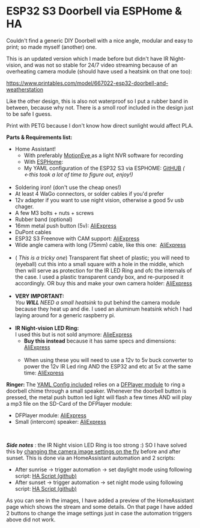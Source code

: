 <h1>ESP32 S3 Doorbell via ESPHome & HA</h1>
<p>Couldn't find a generic DIY Doorbell with a nice angle, modular and easy to print; so made myself (another) one.&nbsp;</p>
<p>This is an updated version which I made before but didn't have IR Night-vision, and was not so stable for 24/7 video streaming because of an overheating camera module (should have used a heatsink on that one too):</p>
<p>
  <a href="https://www.printables.com/model/667022-esp32-doorbell-and-weatherstation" target="_blank" rel="ugc">https://www.printables.com/model/667022-esp32-doorbell-and-weatherstation</a>&nbsp;
</p>
<p>Like the other design, this is also not waterproof so I put a rubber band in between, because why not. There is a smoll roof included in the design just to be safe I guess.</p>
<p>Print with PETG because I don't know how direct sunlight would affect PLA.</p>
<p>
  <strong>Parts &amp; Requirements list:</strong>
</p>
<ul>
  <li>Home Assistant! <ul>
      <li>With preferably <a href="https://www.home-assistant.io/integrations/motioneye/" target="_blank" rel="ugc">MotionEye </a>as a light NVR software for recording </li>
      <li>With <a href="https://esphome.io/guides/getting_started_hassio.html" target="_blank" rel="ugc">ESPHome</a>: </li>
      <li>My YAML configuration of the ESP32 S3 via ESPHOME: <a href="https://github.com/idkjustgoogleit/esp32/blob/main/esp32-s3-doorbell/esp32-s3-doorbell_config" target="_blank" rel="ugc">GitHUB</a>
        <i>( ←this took a lot of time to figure out, enjoy!)</i>
        <br>&nbsp;
      </li>
    </ul>
  </li>
  <li>Soldering iron! (don't use the cheap ones!)</li>
  <li>At least 4 WaGo connectors, or solder cables if you'd prefer</li>
  <li>12v adapter if you want to use night vision, otherwise a good 5v usb chager.</li>
  <li>A few M3 bolts + nuts + screws</li>
  <li>Rubber band (optional)</li>
  <li>16mm metal push button (5v): <a href="https://nl.aliexpress.com/item/4001291695467.html?spm=a2g0o.productlist.main.1.55297f48RBUMdI&amp;algo_pvid=b3fecfd3-cb41-47ac-87cd-85168fa3d798&amp;algo_exp_id=b3fecfd3-cb41-47ac-87cd-85168fa3d798-0&amp;pdp_npi=4%40dis%21EUR%211.14%210.87%21%21%211.21%21%21%40210384b917015207404887289e264c%2110000015640393882%21sea%21NL%21140017539%21&amp;curPageLogUid=kgxzT3EIlgoI" target="_blank" rel="ugc">AliExpress</a>
  </li>
  <li>DuPont cables</li>
  <li>ESP32 S3 Freenove with CAM support: <a href="https://nl.aliexpress.com/item/1005004339923548.html?spm=a2g0o.home.0.0.682e44f506YOyw&amp;mp=1&amp;gatewayAdapt=glo2nld" target="_blank" rel="ugc">AliExpress</a>
  </li>
  <li>Wide angle camera with long (75mm) cable, like this one:&nbsp; <a href="https://nl.aliexpress.com/item/1005002947160929.html?spm=a2g0o.order_list.order_list_main.30.23b279d22UzMsf&amp;gatewayAdapt=glo2nld" target="_blank" rel="ugc">AliExpress</a>
    <br>&nbsp;
  </li>
  <li>( <i>This is a tricky one</i>) Transparent flat sheet of plastic; you will need to (eyeball) cut this into a small square with a hole in the middle, which then will serve as protection for the IR LED Ring and ofc the internals of the case. I used a plastic transparent candy box, and re-purposed it accordingly. OR buy this and make your own camera holder: <a href="https://nl.aliexpress.com/item/32815931704.html?spm=a2g0o.order_list.order_list_main.5.662079d25KiHGn&amp;gatewayAdapt=glo2nld" target="_blank" rel="ugc">AliExpress</a>
    <br>&nbsp;
  </li>
  <li>
    <strong>VERY IMPORTANT:</strong>
    <br>
    <i>You <strong>WILL </strong>NEED a small heatsink </i>to put behind the camera module because they heat up and die. I used an aluminum heatsink which I had laying around for a generic raspberry pi. <br>&nbsp;
  </li>
  <li>
    <strong>IR Night-vision LED Ring:</strong>
    <br>I used this but is not sold anymore: <a href="https://nl.aliexpress.com/item/32861366234.html?spm=a2g0o.order_list.order_list_main.5.118e79d27TB7jQ&amp;gatewayAdapt=glo2nld" target="_blank" rel="ugc">AlieExpress</a>
    <ul>
      <li>
        <strong>Buy this instead</strong> because it has same specs and dimensions: <a href="https://nl.aliexpress.com/item/1005004141393390.html?spm=a2g0o.productlist.main.15.46c0GPOHGPOHHf&amp;algo_pvid=2d91114f-8419-4f2e-b97e-29b3f8778fbd&amp;algo_exp_id=2d91114f-8419-4f2e-b97e-29b3f8778fbd-7&amp;pdp_npi=4%40dis%21EUR%211.05%210.84%21%21%218.06%216.45%21%4021038dfc17105085052202787e75a7%2112000028168061768%21sea%21NL%21140017539%21&amp;curPageLogUid=BpfPQwgfA77H&amp;utparam-url=scene%3Asearch%7Cquery_from%3A" target="_blank" rel="ugc">AliExpress</a>
        <br>&nbsp;
      </li>
      <li>When using these you will need to use a 12v to 5v buck converter to power the 12v IR Led ring AND the ESP32 and etc at 5v at the same time: <a href="https://nl.aliexpress.com/item/32861366234.html?spm=a2g0o.order_list.order_list_main.5.118e79d27TB7jQ&amp;gatewayAdapt=glo2nld" target="_blank" rel="ugc">AliExpress</a>
      </li>
    </ul>
  </li>
</ul>
<p>
  <strong>Ringer: </strong>The <a href="https://github.com/idkjustgoogleit/esp32/blob/main/esp32-s3-doorbell/esp32-s3-doorbell_config" target="_blank" rel="ugc">YAML Config included</a> relies on a <a href="https://esphome.io/components/dfplayer.html" target="_blank" rel="ugc">DFPlayer module</a> to ring a doorbell chime through a small speaker. Whenever the doorbell button is pressed, the metal push button led light will flash a few times AND will play a mp3 file on the SD-Card of the DFPlayer module:
</p>
<ul>
  <li>DFPlayer module: <a href="https://nl.aliexpress.com/item/1005006027775709.html?spm=a2g0o.order_list.order_list_main.30.662079d25KiHGn&amp;gatewayAdapt=glo2nld" target="_blank" rel="ugc">AliExpress</a>
  </li>
  <li>Small (intercom) speaker: <a href="https://nl.aliexpress.com/item/1005006056453298.html?spm=a2g0o.order_list.order_list_main.50.662079d25KiHGn&amp;gatewayAdapt=glo2nld" target="_blank" rel="ugc">AliExpress</a>
  </li>
</ul>
<p>&nbsp;</p>
<p>
  <i>
    <strong>Side notes</strong>
  </i>: the IR Night vision LED Ring is too strong :) SO I have solved this by <a href="https://github.com/esphome/esphome/pull/3090" target="_blank" rel="ugc">changing the camera image settings on the fly</a> before and after sunset. This is done via an HomeAssistant automation and 2 scripts:
</p>
<ul>
  <li>After sunrise → trigger automation → set daylight mode using following script: <a href="https://github.com/idkjustgoogleit/esp32/blob/main/esp32-s3-doorbell/HA_Script_doorbell_cam_set_daylight" target="_blank" rel="ugc">HA Script (github)</a>
  </li>
  <li>After sunset → trigger automation → set night mode using following script: <a href="https://github.com/idkjustgoogleit/esp32/blob/main/esp32-s3-doorbell/HA_Script_doorbell_cam_set_night" target="_blank" rel="ugc">HA Script (github)</a>
  </li>
</ul>
<p>As you can see in the images, I have added a preview of the HomeAssistant page which shows the stream and some details. On that page I have added 2 buttons to change the image settings just in case the automation triggers above did not work.</p>
<p>&nbsp;</p>
